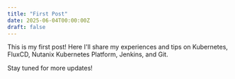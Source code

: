 ```yaml
---
title: "First Post"
date: 2025-06-04T00:00:00Z
draft: false
---
```


This is my first post! Here I'll share my experiences and tips on Kubernetes, FluxCD, Nutanix Kubernetes Platform, Jenkins, and Git.

Stay tuned for more updates!
